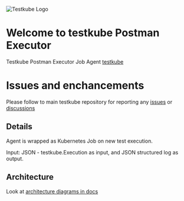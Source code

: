 ![Testkube Logo](https://raw.githubusercontent.com/kubeshop/testkube/main/assets/logo-dark-text-full.png)
                                                           
# Welcome to testkube Postman Executor

Testkube Postman Executor Job Agent [testkube](https://testkube.io)

# Issues and enchancements 

Please follow to main testkube repository for reporting any [issues](https://github.com/kubeshop/testkube/issues) or [discussions](https://github.com/kubeshop/testkube/discussions)

## Details 

Agent is wrapped as Kubernetes Job on new test execution.

Input: JSON - testkube.Execution as input, and JSON structured log as output.

## Architecture

Look at [architecture diagrams in docs](https://kubeshop.github.io/testkube/architecture/)
